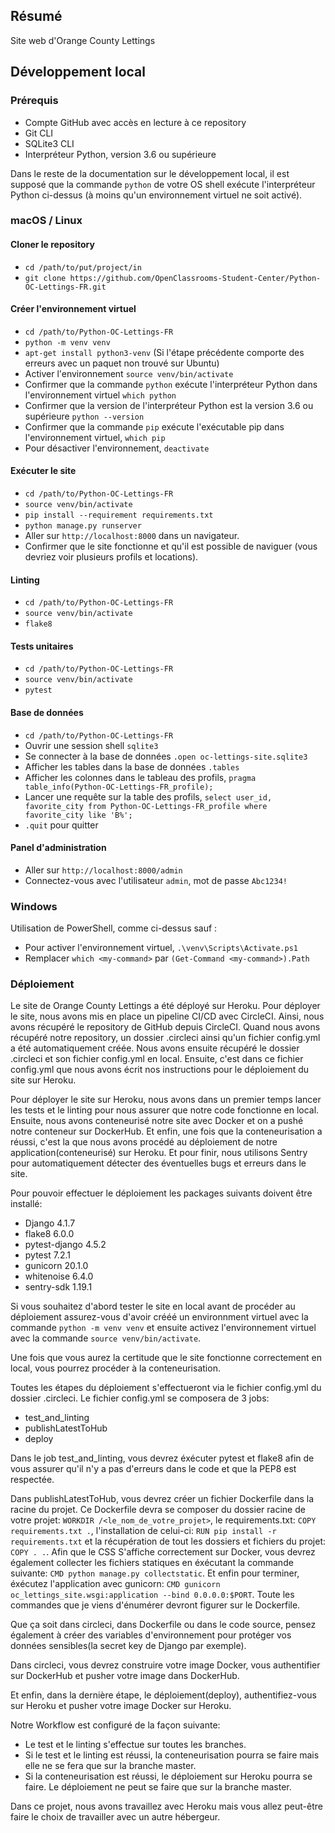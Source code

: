 ## Résumé

Site web d'Orange County Lettings

## Développement local

### Prérequis

- Compte GitHub avec accès en lecture à ce repository
- Git CLI
- SQLite3 CLI
- Interpréteur Python, version 3.6 ou supérieure

Dans le reste de la documentation sur le développement local, il est supposé que la commande `python` de votre OS shell exécute l'interpréteur Python ci-dessus (à moins qu'un environnement virtuel ne soit activé).

### macOS / Linux

#### Cloner le repository

- `cd /path/to/put/project/in`
- `git clone https://github.com/OpenClassrooms-Student-Center/Python-OC-Lettings-FR.git`

#### Créer l'environnement virtuel

- `cd /path/to/Python-OC-Lettings-FR`
- `python -m venv venv`
- `apt-get install python3-venv` (Si l'étape précédente comporte des erreurs avec un paquet non trouvé sur Ubuntu)
- Activer l'environnement `source venv/bin/activate`
- Confirmer que la commande `python` exécute l'interpréteur Python dans l'environnement virtuel
`which python`
- Confirmer que la version de l'interpréteur Python est la version 3.6 ou supérieure `python --version`
- Confirmer que la commande `pip` exécute l'exécutable pip dans l'environnement virtuel, `which pip`
- Pour désactiver l'environnement, `deactivate`

#### Exécuter le site

- `cd /path/to/Python-OC-Lettings-FR`
- `source venv/bin/activate`
- `pip install --requirement requirements.txt`
- `python manage.py runserver`
- Aller sur `http://localhost:8000` dans un navigateur.
- Confirmer que le site fonctionne et qu'il est possible de naviguer (vous devriez voir plusieurs profils et locations).

#### Linting

- `cd /path/to/Python-OC-Lettings-FR`
- `source venv/bin/activate`
- `flake8`

#### Tests unitaires

- `cd /path/to/Python-OC-Lettings-FR`
- `source venv/bin/activate`
- `pytest`

#### Base de données

- `cd /path/to/Python-OC-Lettings-FR`
- Ouvrir une session shell `sqlite3`
- Se connecter à la base de données `.open oc-lettings-site.sqlite3`
- Afficher les tables dans la base de données `.tables`
- Afficher les colonnes dans le tableau des profils, `pragma table_info(Python-OC-Lettings-FR_profile);`
- Lancer une requête sur la table des profils, `select user_id, favorite_city from
  Python-OC-Lettings-FR_profile where favorite_city like 'B%';`
- `.quit` pour quitter

#### Panel d'administration

- Aller sur `http://localhost:8000/admin`
- Connectez-vous avec l'utilisateur `admin`, mot de passe `Abc1234!`

### Windows

Utilisation de PowerShell, comme ci-dessus sauf :

- Pour activer l'environnement virtuel, `.\venv\Scripts\Activate.ps1` 
- Remplacer `which <my-command>` par `(Get-Command <my-command>).Path`


### Déploiement
Le site de Orange County Lettings a été déployé sur Heroku. Pour 
déployer le site, nous avons mis en place un pipeline CI/CD avec 
CircleCI. Ainsi, nous avons récupéré le repository de GitHub depuis
CircleCI. Quand nous avons récupéré notre repository, un dossier .circleci
ainsi qu'un fichier config.yml a été automatiquement créée. Nous avons
ensuite récupéré le dossier .circleci et son fichier config.yml en local.
Ensuite, c'est dans ce fichier config.yml que nous avons écrit nos instructions
pour le déploiement du site sur Heroku.

Pour déployer le site sur Heroku, nous avons dans un premier temps
lancer les tests et le linting pour nous assurer que notre code 
fonctionne en local. Ensuite, nous avons conteneurisé notre site 
avec Docker et on a pushé notre conteneur sur DockerHub. Et enfin,
une fois que la conteneurisation a réussi, c'est la que nous avons
procédé au déploiement de notre application(conteneurisé) sur Heroku.
Et pour finir, nous utilisons Sentry pour automatiquement détecter 
des éventuelles bugs et erreurs dans le site.


Pour pouvoir effectuer le déploiement les packages suivants doivent
être installé:

- Django 4.1.7
- flake8 6.0.0
- pytest-django 4.5.2
- pytest 7.2.1
- gunicorn 20.1.0
- whitenoise 6.4.0
- sentry-sdk 1.19.1

Si vous souhaitez d'abord tester le site en local avant de procéder
au déploiement assurez-vous d'avoir crééé un environnment virtuel
avec la commande `python -m venv venv` et ensuite activez 
l'environnement virtuel avec la commande `source venv/bin/activate`.

Une fois que vous aurez la certitude que le site fonctionne correctement
en local, vous pourrez procéder à la conteneurisation. 

Toutes les étapes du déploiement s'effectueront via le fichier config.yml
du dossier .circleci. Le fichier config.yml se composera de 3 jobs:

- test_and_linting
- publishLatestToHub
- deploy

Dans le job test_and_linting, vous devrez éxécuter pytest et flake8
afin de vous assurer qu'il n'y a pas d'erreurs dans le code et que 
la PEP8 est respectée.

Dans publishLatestToHub, vous devrez créer un fichier Dockerfile dans 
la racine du projet. Ce Dockerfile devra se composer du dossier racine
de votre projet: `WORKDIR /<le_nom_de_votre_projet>`, le requirements.txt:
`COPY requirements.txt .`, l'installation de celui-ci: `RUN pip install -r requirements.txt` et
la récupération de tout les dossiers et fichiers du projet: `COPY . .`. Afin que le CSS
S'affiche correctement sur Docker, vous devrez également collecter 
les fichiers statiques en éxécutant la commande suivante: `CMD python manage.py collectstatic`.
Et enfin pour terminer, éxécutez l'application avec gunicorn: `CMD gunicorn oc_lettings_site.wsgi:application --bind 0.0.0.0:$PORT`.
Toute les commandes que je viens d'énumérer devront figurer sur le 
Dockerfile.

Que ça soit dans circleci, dans Dockerfile ou dans le code source,
pensez également à créer des variables d'environnement pour 
protéger vos données sensibles(la secret key de Django par exemple).

Dans circleci, vous devrez construire votre image Docker, vous authentifier
sur DockerHub et pusher votre image dans DockerHub.

Et enfin, dans la dernière étape, le déploiement(deploy), authentifiez-vous
sur Heroku et pusher votre image Docker sur Heroku.

Notre Workflow est configuré de la façon suivante:
- Le test et le linting s'effectue sur toutes les branches.
- Si le test et le linting est réussi, la conteneurisation pourra se
faire mais elle ne se fera que sur la branche master.
- Si la conteneurisation est réussi, le déploiement sur Heroku 
pourra se faire. Le déploiement ne peut se faire que sur la branche 
master.

Dans ce projet, nous avons travaillez avec Heroku mais vous allez 
peut-être faire le choix de travailler avec un autre hébergeur.

